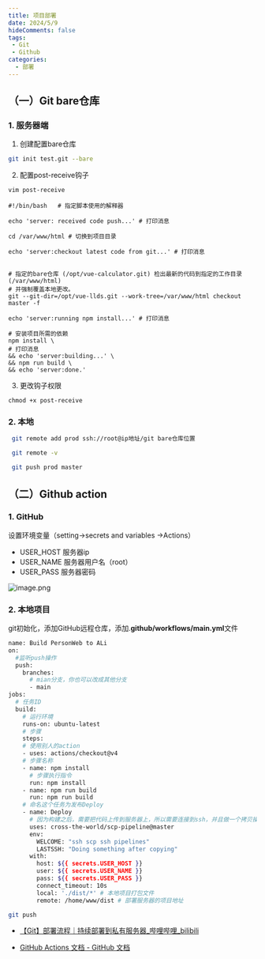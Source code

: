 ```yaml
---
title: 项目部署
date: 2024/5/9
hideComments: false
tags:
 - Git
 - Github
categories:
  - 部署
---
```

## （一）Git bare仓库

### 1. 服务器端

1. 创建配置bare仓库
```bash
git init test.git --bare
```

2. 配置post-receive钩子
```bash
vim post-receive
```
```shell
#!/bin/bash   # 指定脚本使用的解释器

echo 'server: received code push...' # 打印消息

cd /var/www/html # 切换到项目目录

echo 'server:checkout latest code from git...' # 打印消息


# 指定的bare仓库 (/opt/vue-calculator.git) 检出最新的代码到指定的工作目录 (/var/www/html)
# 并强制覆盖本地更改。
git --git-dir=/opt/vue-llds.git --work-tree=/var/www/html checkout master -f

echo 'server:running npm install...' # 打印消息

# 安装项目所需的依赖
npm install \
# 打印消息
&& echo 'server:building...' \
&& npm run build \
&& echo 'server:done.'
```

3.  更改钩子权限
```shell
chmod +x post-receive 
```
### 2. 本地
```bash
 git remote add prod ssh://root@ip地址/git bare仓库位置

 git remote -v

 git push prod master
```
## （二）Github action
### 1. GitHub 
设置环境变量（setting->secrets and variables ->Actions）

- USER_HOST 服务器ip	
- USER_NAME 服务器用户名（root）
- USER_PASS 服务器密码

![image.png](https://cdn.jsdelivr.net/gh/lldscc/imageBed/githubImage/20240509/01.png)
### 2. 本地项目
git初始化，添加GitHub远程仓库，添加.**github/workflows/main.yml**文件
```bash
name: Build PersonWeb to ALi
on:
  #监听push操作
  push:
    branches:
      # mian分支，你也可以改成其他分支
      - main
jobs:
  # 任务ID
  build:
    # 运行环境
    runs-on: ubuntu-latest
    # 步骤
    steps:
    # 使用别人的action
    - uses: actions/checkout@v4
    # 步骤名称
    - name: npm install
      # 步骤执行指令
      run: npm install
    - name: npm run build
      run: npm run build
    # 命名这个任务为发布Deploy
    - name: Deploy
      # 因为构建之后，需要把代码上传到服务器上，所以需要连接到ssh，并且做一个拷贝操作
      uses: cross-the-world/scp-pipeline@master
      env:
        WELCOME: "ssh scp ssh pipelines"
        LASTSSH: "Doing something after copying"
      with:
        host: ${{ secrets.USER_HOST }}
        user: ${{ secrets.USER_NAME }}
        pass: ${{ secrets.USER_PASS }}
        connect_timeout: 10s
        local: './dist/*' # 本地项目打包文件
        remote: /home/www/dist # 部署服务器的项目地址
```
```bash
git push
```
+ [【Git】部署流程｜持续部署到私有服务器_哔哩哔哩_bilibili](https://www.bilibili.com/video/BV1ck4y1B7Pw/?spm_id_from=333.788.top_right_bar_window_default_collection.content.click&vd_source=dc3fbe24cdee834b2736194bdadc19e7)

+ [GitHub Actions 文档 - GitHub 文档](https://docs.github.com/zh/actions)
